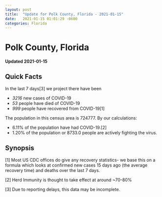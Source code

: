 ```yaml
---
layout: post
title:  "Update for Polk County, Florida - 2021-01-15"
date:   2021-01-15 01:01:29 -0600
categories: Florida
---
```


# Polk County, Florida
#### Updated 2021-01-15

## Quick Facts

In the last 7 days[3] we project there have been
- *3216* new cases of COVID-19
- *53* people have died of COVID-19
- *999* people have recovered from COVID-19[1]

The population in this census area is 724777. By our calculations:
- 6.11% of the population have had COVID-19.[2]
- 1.20% of the population or 8733.0 people are actively fighting the virus.

## Synopsis




[1] Most US CDC offices do give any recovery statistics- we base this on a formula which looks at confirmed new cases
15 days ago (the average recovery time) and deaths over the last 7 days.

[2] Herd Immunity is thought to take effect at around ~70-80%

[3] Due to reporting delays, this data may be incomplete.
 
    